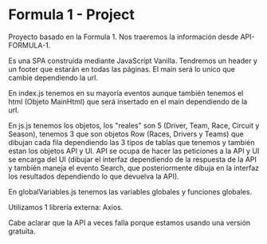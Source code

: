 # Formula 1 - Project

Proyecto basado en la Formula 1. Nos traeremos la información desde API-FORMULA-1.

Es una SPA construida mediante JavaScript Vanilla. Tendremos un header y un footer que estarán en todas las páginas. El main será lo unico que cambie dependiendo la url.

En index.js tenemos en su mayoría eventos aunque también tenemos el html (Objeto MainHtml) que será insertado en el main dependiendo de la url.

En js.js tenemos los objetos, los "reales" son 5 (Driver, Team, Race, Circuit y Season), tenemos 3 que son objetos Row (Races, Drivers y Teams) que dibujan cada fila dependiendo las 3 tipos de tablas que tenemos y también estan los objetos API y UI. API se ocupa de hacer las peticiones a la API y UI se encarga del UI (dibujar el interfaz dependiendo de la respuesta de la API y también maneja el evento Search, que posteriormente dibuja en la interfaz los resultados dependiendo lo que devuelva la API).

En globalVariables.js tenemos las variables globales y funciones globales.

Utilizamos 1 librería externa: Axios.

Cabe aclarar que la API a veces falla porque estamos usando una versión gratuita.
